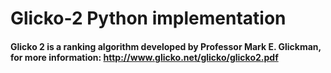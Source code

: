# Glicko-2 Python implementation

#### Glicko 2 is a ranking algorithm developed by Professor Mark E. Glickman, for more information: http://www.glicko.net/glicko/glicko2.pdf
